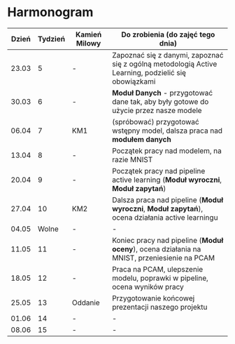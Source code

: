 # Harmonogram


| Dzień | Tydzień | Kamień Milowy | Do zrobienia (do zajęć tego dnia) |
|-------|---------|---------------|-----------------------------------|
| 23.03 | 5       |      -        | Zapoznać się z danymi, zapoznać się z ogólną metodologią Active Learning, podzielić się obowiązkami
| 30.03 | 6       |      -        | **Moduł Danych** - przygotować dane tak, aby były gotowe do użycie przez nasze modele
| 06.04 | 7       | KM1           | (spróbować) przygotować wstępny model, dalsza praca nad **modułem danych**
| 13.04 | 8       |      -        | Początek pracy nad modelem, na razie MNIST
| 20.04 | 9       |      -        | Początek pracy nad pipeline active learning (**Moduł wyroczni**, **Moduł zapytań**)
| 27.04 | 10      | KM2           | Dalsza praca nad pipeline (**Moduł wyroczni**, **Moduł zapytań**), ocena działania active learningu
| 04.05 | Wolne   |      -        | -
| 11.05 | 11      |      -        | Koniec pracy nad pipeline (**Moduł oceny**), ocena działania na MNIST, przeniesienie na PCAM
| 18.05 | 12      |      -        | Praca na PCAM, ulepszenie modelu, poprawki w pipeline, ocena wyników pracy
| 25.05 | 13      | Oddanie       | Przygotowanie końcowej prezentacji naszego projektu
| 01.06 | 14      |      -        | -
| 08.06 | 15      |      -        | -